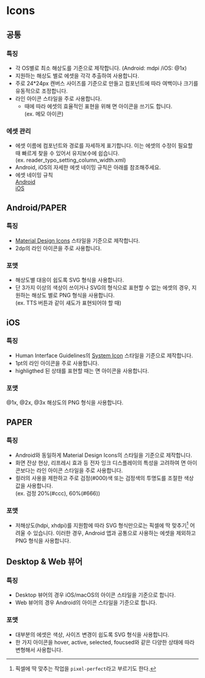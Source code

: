 ---
---

# Icons

## 공통

### 특징
* 각 OS별로 최소 해상도를 기준으로 제작합니다. (Android: mdpi /iOS: @1x) 
* 지원하는 해상도 별로 에셋을 각각 추출하여 사용합니다.
* 주로 24*24px 캔버스 사이즈를 기준으로 만들고 컴포넌트에 따라 여백이나 크기를 유동적으로 조정합니다.
* 라인 아이콘 스타일을 주로 사용합니다.
  * 때에 따라 에셋의 효율적인 표현을 위해 면 아이콘을 쓰기도 합니다. <br>
  (ex. 메모 아이콘)

### 에셋 관리
* 에셋 이름에 컴포넌트와 경로를 자세하게 표기합니다. 이는 에셋의 수정이 필요할 때 빠르게 찾을 수 있어서 유지보수에 쉽습니다. <br>
    (ex. reader_typo_setting_column_width.xml)
* Android, iOS의 자세한 에셋 네이밍 규칙은 아래를 참조해주세요.
* 에셋 네이밍 규칙 <br>
    [Android](https://github.com/ridi/style-guide/tree/master/Android#%EB%A6%AC%EC%86%8C%EC%8A%A4-%EB%84%A4%EC%9D%B4%EB%B0%8D) <br>
    [iOS](https://github.com/ridi/style-guide/tree/master/iOS#%EB%A6%AC%EB%94%94-%EB%A6%AC%EC%86%8C%EC%8A%A4-%EB%84%A4%EC%9D%B4%EB%B0%8D)


## Android/PAPER

### 특징
* [Material Design Icons](https://material.io/tools/icons/?style=baseline) 스타일을 기준으로 제작합니다.
* 2dp의 라인 아이콘을 주로 사용합니다. 

### 포맷
* 해상도별 대응이 쉽도록 SVG 형식을 사용합니다.
* 단 3가지 이상의 색상이 쓰이거나 SVG의 형식으로 표현할 수 없는 에셋의 경우, 지원하는 해상도 별로 PNG 형식을 사용합니다.<br>
    (ex. TTS 버튼과 같이 섀도가 표현되어야 할 때)


## iOS

### 특징
* Human Interface Guidelines의 [System Icon](https://developer.apple.com/ios/human-interface-guidelines/icons-and-images/system-icons/) 스타일을 기준으로 제작합니다. 
* 1pt의 라인 아이콘을 주로 사용합니다.
* highligthed 된 상태를 표현할 때는 면 아이콘을 사용합니다.

### 포맷
@1x, @2x, @3x 해상도의 PNG 형식을 사용합니다.


## PAPER

### 특징
* Android와 동일하게 Material Design Icons의 스타일을 기준으로 제작합니다.
* 화면 잔상 현상, 리프레시 효과 등 전자 잉크 디스플레이의 특성을 고려하여 면 아이콘보다는 라인 아이콘 스타일을 주로 사용합니다.
* 컬러의 사용을 제한하고 주로 검정(#000)색 또는 검정색의 투명도를 조절한 색상 값을 사용합니다. <br>
    (ex. 검정 20%(#ccc), 60%(#666)) 

### 포맷
* 저해상도(hdpi, xhdpi)를 지원함에 따라 SVG 형식만으로는 픽셀에 딱 맞추기[^1] 어려울 수 있습니다. 이러한 경우, Android 앱과 공통으로 사용하는 에셋을 제외하고 PNG 형식을 사용합니다.


## Desktop & Web 뷰어

### 특징
* Desktop 뷰어의 경우 iOS/macOS의 아이콘 스타일을 기준으로 합니다.
* Web 뷰어의 경우 Android의 아이콘 스타일을 기준으로 합니다.

### 포맷
* 대부분의 에셋은 색상, 사이즈 변경이 쉽도록 SVG 형식을 사용합니다.
* 한 가지 아이콘을 hover, active, selected, foucsed와 같은 다양한 상태에 따라 변형해서 사용합니다.

[^1]: 픽셀에 딱 맞추는 작업을 `pixel-perfect`라고 부르기도 한다.